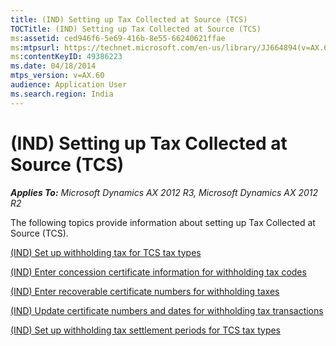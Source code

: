 ```yaml
---
title: (IND) Setting up Tax Collected at Source (TCS)
TOCTitle: (IND) Setting up Tax Collected at Source (TCS)
ms:assetid: ced946f6-5e69-416b-8e55-66240621ffae
ms:mtpsurl: https://technet.microsoft.com/en-us/library/JJ664894(v=AX.60)
ms:contentKeyID: 49386223
ms.date: 04/18/2014
mtps_version: v=AX.60
audience: Application User
ms.search.region: India
---
```


# (IND) Setting up Tax Collected at Source (TCS) 


_**Applies To:** Microsoft Dynamics AX 2012 R3, Microsoft Dynamics AX 2012 R2_

The following topics provide information about setting up Tax Collected at Source (TCS).

[(IND) Set up withholding tax for TCS tax types](ind-set-up-withholding-tax-for-tcs-tax-types.md)

[(IND) Enter concession certificate information for withholding tax codes](ind-enter-concession-certificate-information-for-withholding-tax-codes.md)

[(IND) Enter recoverable certificate numbers for withholding taxes](ind-enter-recoverable-certificate-numbers-for-withholding-taxes.md)

[(IND) Update certificate numbers and dates for withholding tax transactions](ind-update-certificate-numbers-and-dates-for-withholding-tax-transactions.md)

[(IND) Set up withholding tax settlement periods for TCS tax types](ind-set-up-withholding-tax-settlement-periods-for-tcs-tax-types.md)

  


